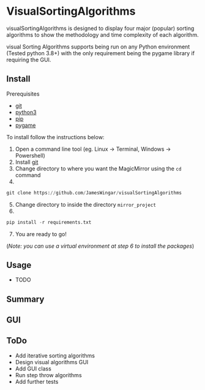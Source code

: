 ﻿# VisualSortingAlgorithms

visualSortingAlgorithms is designed to display four major (popular) sorting algorithms to show the methodology and time complexity of each algorithm.    

visual Sorting Algorithms supports being run on any Python environment (Tested python 3.8+) with the only requirement being the pygame library if requiring the GUI.

## Install
Prerequisites
* [git](https://git-scm.com/downloads)
* [python3](https://www.python.org/download/releases/3.0/)
* [pip](https://pypi.org/project/pip/)
* [pygame](https://www.pygame.org/)

To install follow the instructions below:
1. Open a command line tool (eg. Linux -> Terminal, Windows -> Powershell)
2. Install [git](https://git-scm.com/downloads)
3. Change directory to where you want the MagicMirror using the `cd` command
4. 
```python
git clone https://github.com/JamesWingar/visualSortingAlgorithms
```
5. Change directory to inside the directory `mirror_project`
6. 
```python
pip install -r requirements.txt
```
7. You are ready to go!

(*Note: you can use a virtual environment at step 6 to install the packages*)

## Usage
* TODO

## Summary

## GUI

## ToDo
* Add iterative sorting algorithms
* Design visual algorithms GUI
* Add GUI class
* Run step throw algorithms
* Add further tests